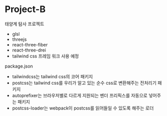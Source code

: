 # Project-B

태양계 탐사 프로젝트

* glsl
* threejs
* react-three-fiber
* react-three-drei
* tailwind css 프레임 워크 사용 예정

package.json

- tailwindcss는 tailwind css의 코어 패키지
- postcss는 tailwind css를 우리가 알고 있는 순수 css로 변환해주는 전처리기 패키지
- autoprefixer는 브라우저별로 다르게 지원되는 벤더 프리픽스를 자동으로 넣어주는 패키지
- postcss-loader는 webpack이 postcss를 읽어들일 수 있도록 해주는 로더
